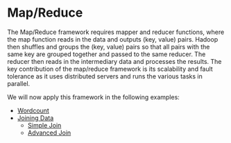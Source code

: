 # Map/Reduce

The Map/Reduce framework requires mapper and reducer functions, where the map function reads in the data and outputs (key, value) pairs. Hadoop then shuffles and groups the (key, value) pairs so that all pairs with the same key are grouped together and passed to the same reducer. The reducer then reads in the intermediary data and processes the results. The key contribution of the map/reduce framework is its scalability and fault tolerance as it uses distributed servers and runs the various tasks in parallel.

We will now apply this framework in the following examples:
  - [Wordcount](https://github.com/gilbertosg/hadoop-platform-and-application-framework/tree/master/MapReduce/wordcount-assignment)
  - [Joining Data](https://github.com/gilbertosg/hadoop-platform-and-application-framework/tree/master/MapReduce/joining-data-assignment)
    * [Simple Join](https://github.com/gilbertosg/hadoop-platform-and-application-framework/tree/master/MapReduce/joining-data-assignment/simple-join)
    * [Advanced Join](https://github.com/gilbertosg/hadoop-platform-and-application-framework/tree/master/MapReduce/joining-data-assignment/advanced-join)

